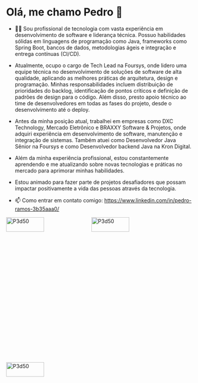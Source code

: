 # Olá, me chamo Pedro 👋

  - :man_technologist: Sou profissional de tecnologia com vasta experiência em desenvolvimento de software e liderança técnica. Possuo habilidades sólidas em linguagens de programação como Java, frameworks como Spring Boot, bancos de dados, metodologias ágeis e integração e entrega contínuas (CI/CD).

  - Atualmente, ocupo o cargo de Tech Lead na Foursys, onde lidero uma equipe técnica no desenvolvimento de soluções de software de alta qualidade, aplicando as melhores práticas de arquitetura, design e programação. Minhas responsabilidades incluem distribuição de prioridades do backlog, identificação de pontos críticos e definição de padrões de design para o código. Além disso, presto apoio técnico ao time de desenvolvedores em todas as fases do projeto, desde o desenvolvimento até o deploy.

  - Antes da minha posição atual, trabalhei em empresas como DXC Technology, Mercado Eletrônico e BRAXXY Software & Projetos, onde adquiri experiência em desenvolvimento de software, manutenção e integração de sistemas. Também atuei como Desenvolvedor Java Sênior na Foursys e como Desenvolvedor backend Java na Kron Digital.

  - Além da minha experiência profissional, estou constantemente aprendendo e me atualizando sobre novas tecnologias e práticas no mercado para aprimorar minhas habilidades.

- Estou animado para fazer parte de projetos desafiadores que possam impactar positivamente a vida das pessoas através da tecnologia.

- 📫 Como entrar em contato comigo: https://www.linkedin.com/in/pedro-ramos-3b35aaa0/
<img align="left" src="https://github-readme-stats.vercel.app/api?username=P3d50&show_icons=true&locale=en" alt="P3d50" width="45%" height="10%"/>
<img align="center" src="https://github-readme-streak-stats.herokuapp.com/?user=P3d50&" alt="P3d50" width="45%" height="10%"/>
<img align="left" src="https://github-readme-stats.vercel.app/api/top-langs?username=P3d50&show_icons=true&locale=en&layout=compact" alt="P3d50" width="45%" height="10%"/>
